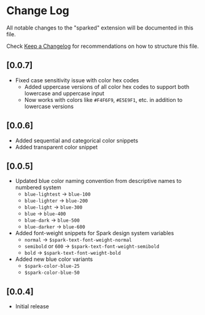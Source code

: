 # Change Log

All notable changes to the "sparked" extension will be documented in this file.

Check [Keep a Changelog](http://keepachangelog.com/) for recommendations on how to structure this file.

## [0.0.7]

- Fixed case sensitivity issue with color hex codes
  - Added uppercase versions of all color hex codes to support both lowercase and uppercase input
  - Now works with colors like `#F4F6F9`, `#E5E9F1`, etc. in addition to lowercase versions

## [0.0.6]

- Added sequential and categorical color snippets
- Added transparent color snippet

## [0.0.5]

- Updated blue color naming convention from descriptive names to numbered system
  - `blue-lightest` → `blue-100`
  - `blue-lighter` → `blue-200`
  - `blue-light` → `blue-300`
  - `blue` → `blue-400`
  - `blue-dark` → `blue-500`
  - `blue-darker` → `blue-600`
- Added font-weight snippets for Spark design system variables
  - `normal` → `$spark-text-font-weight-normal`
  - `semibold` or `600` → `$spark-text-font-weight-semibold`
  - `bold` → `$spark-text-font-weight-bold`
- Added new blue color variants
  - `$spark-color-blue-25`
  - `$spark-color-blue-50`

## [0.0.4]

- Initial release